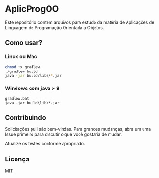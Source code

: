 # AplicProgOO

Este repositório contem arquivos para estudo da matéria de Aplicações de Linguagem de Programação Orientada a Objetos.

## Como usar?

### Linux ou Mac

```bash
chmod +x gradlew
./gradlew build
java -jar build/libs/*.jar
```

### Windows com java > 8

```msdos
gradlew.bat
java -jar build\lib\*.jar
```

## Contribuindo

Solicitações pull são bem-vindas. Para grandes mudanças, abra um uma Issue primeiro para discutir o que você gostaria de mudar.

Atualize os testes conforme apropriado.

## Licença

[MIT](https://choosealicense.com/licenses/mit/)
